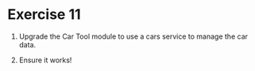 # Exercise 11

1. Upgrade the Car Tool module to use a cars service to manage the car data.

2. Ensure it works!